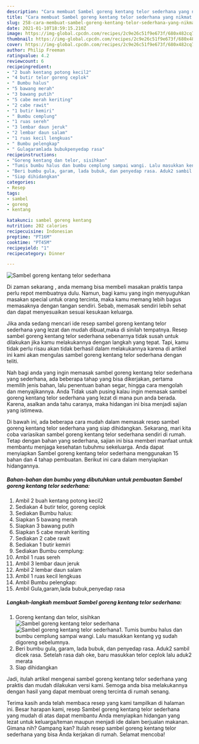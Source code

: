 ```yaml
---
description: "Cara membuat Sambel goreng kentang telor sederhana yang nikmat Untuk Jualan"
title: "Cara membuat Sambel goreng kentang telor sederhana yang nikmat Untuk Jualan"
slug: 258-cara-membuat-sambel-goreng-kentang-telor-sederhana-yang-nikmat-untuk-jualan
date: 2021-01-10T18:59:15.210Z
image: https://img-global.cpcdn.com/recipes/2c9e26c51f9e673f/680x482cq70/sambel-goreng-kentang-telor-sederhana-foto-resep-utama.jpg
thumbnail: https://img-global.cpcdn.com/recipes/2c9e26c51f9e673f/680x482cq70/sambel-goreng-kentang-telor-sederhana-foto-resep-utama.jpg
cover: https://img-global.cpcdn.com/recipes/2c9e26c51f9e673f/680x482cq70/sambel-goreng-kentang-telor-sederhana-foto-resep-utama.jpg
author: Philip Freeman
ratingvalue: 4.2
reviewcount: 6
recipeingredient:
- "2 buah kentang potong kecil2"
- "4 butir telor goreng ceplok"
- " Bumbu halus"
- "5 bawang merah"
- "3 bawang putih"
- "5 cabe merah keriting"
- "2 cabe rawit"
- "1 butir kemiri"
- " Bumbu cemplung"
- "1 ruas sereh"
- "3 lembar daun jeruk"
- "2 lembar daun salam"
- "1 ruas kecil lengkuas"
- " Bumbu pelengkap"
- " Gulagaramlada bubukpenyedap rasa"
recipeinstructions:
- "Goreng kentang dan telor, sisihkan"
- "Tumis bumbu halus dan bumbu cemplung sampai wangi. Lalu masukkan kentang yg sudah digoreng sebelumnya."
- "Beri bumbu gula, garam, lada bubuk, dan penyedap rasa. Aduk2 sambil dicek rasa. Setelah rasa dah oke, baru masukkan telor ceplok lalu aduk2 merata"
- "Siap dihidangkan"
categories:
- Resep
tags:
- sambel
- goreng
- kentang

katakunci: sambel goreng kentang 
nutrition: 202 calories
recipecuisine: Indonesian
preptime: "PT16M"
cooktime: "PT45M"
recipeyield: "1"
recipecategory: Dinner

---
```



![Sambel goreng kentang telor sederhana](https://img-global.cpcdn.com/recipes/2c9e26c51f9e673f/680x482cq70/sambel-goreng-kentang-telor-sederhana-foto-resep-utama.jpg)

Di zaman  sekarang , anda memang bisa membeli masakan praktis tanpa perlu repot membuatnya dulu. Namun, bagi kamu yang ingin menyuguhkan masakan special untuk orang tercinta, maka kamu memang lebih bagus memasaknya dengan tangan sendiri. Sebab, memasak sendiri lebih sehat dan dapat menyesuaikan sesuai kesukaan keluarga.

Jika anda sedang mencari ide resep sambel goreng kentang telor sederhana yang lezat dan mudah dibuat,maka di sinilah tempatnya. Resep sambel goreng kentang telor sederhana  sebenarnya tidak susah untuk dilakukan jika kamu melakukannya dengan langkah yang tepat. Tapi, kamu tidak perlu risau akan tidak berhasil dalam melakukannya 
karena di artikel ini kami akan mengulas sambel goreng kentang telor sederhana dengan teliti.  



Nah bagi anda yang ingin memasak sambel goreng kentang telor sederhana yang sederhana, ada beberapa tahap yang bisa dikerjakan, pertama memilih jenis bahan, lalu penentuan bahan segar, hingga cara mengolah dan menyajikannya. Anda Tidak usah pusing kalau ingin memasak sambel goreng kentang telor sederhana yang lezat di mana pun anda berada. Karena, asalkan anda  tahu caranya, maka hidangan ini bisa menjadi sajian yang istimewa.

Di bawah ini, ada beberapa cara mudah dalam memasak resep sambel goreng kentang telor sederhana yang siap dihidangkan. Sekarang, mari kita coba variasikan sambel goreng kentang telor sederhana sendiri di rumah. Tetap dengan bahan yang sederhana, sajian ini bisa memberi manfaat untuk membantu menjaga kesehatan tubuhmu sekeluarga. Anda dapat menyiapkan Sambel goreng kentang telor sederhana menggunakan 15 bahan dan 4 tahap pembuatan. Berikut ini cara dalam menyiapkan hidangannya.

<!--inarticleads1-->

##### Bahan-bahan dan bumbu yang dibutuhkan untuk pembuatan Sambel goreng kentang telor sederhana:

1. Ambil 2 buah kentang potong kecil2
1. Sediakan 4 butir telor, goreng ceplok
1. Sediakan  Bumbu halus:
1. Siapkan 5 bawang merah
1. Siapkan 3 bawang putih
1. Siapkan 5 cabe merah keriting
1. Sediakan 2 cabe rawit
1. Sediakan 1 butir kemiri
1. Sediakan  Bumbu cemplung:
1. Ambil 1 ruas sereh
1. Ambil 3 lembar daun jeruk
1. Ambil 2 lembar daun salam
1. Ambil 1 ruas kecil lengkuas
1. Ambil  Bumbu pelengkap:
1. Ambil  Gula,garam,lada bubuk,penyedap rasa




<!--inarticleads2-->

##### Langkah-langkah membuat Sambel goreng kentang telor sederhana:

1. Goreng kentang dan telor, sisihkan
<img src="https://img-global.cpcdn.com/steps/41a324d246e49b8e/160x128cq70/sambel-goreng-kentang-telor-sederhana-langkah-memasak-1-foto.jpg" alt="Sambel goreng kentang telor sederhana"><img src="https://img-global.cpcdn.com/steps/ff9320b3059aa6d9/160x128cq70/sambel-goreng-kentang-telor-sederhana-langkah-memasak-1-foto.jpg" alt="Sambel goreng kentang telor sederhana">1. Tumis bumbu halus dan bumbu cemplung sampai wangi. Lalu masukkan kentang yg sudah digoreng sebelumnya.
1. Beri bumbu gula, garam, lada bubuk, dan penyedap rasa. Aduk2 sambil dicek rasa. Setelah rasa dah oke, baru masukkan telor ceplok lalu aduk2 merata
1. Siap dihidangkan




Jadi, itulah artikel mengenai  sambel goreng kentang telor sederhana  yang praktis dan mudah dilakukan versi kami. Semoga anda bisa melakukannya dengan hasil yang dapat membuat oreng tercinta di rumah senang. 

Terima kasih anda telah membaca resep yang kami tampilkan di halaman ini. Besar harapan kami, resep  Sambel goreng kentang telor sederhana yang mudah di atas dapat membantu Anda menyiapkan hidangan yang lezat untuk keluarga/teman maupun menjadi ide dalam berjualan makanan. Gimana nih? Gampang kan? Itulah resep sambel goreng kentang telor sederhana yang bisa Anda kerjakan di rumah. Selamat mencoba!

